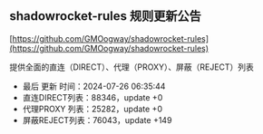 ## shadowrocket-rules 规则更新公告

[https://github.com/GMOogway/shadowrocket-rules](https://github.com/GMOogway/shadowrocket-rules)

提供全面的直连（DIRECT）、代理（PROXY）、屏蔽（REJECT）列表
- 最后 更新 时间：2024-07-26 06:35:44
- 直连DIRECT列表：88346，update +0
- 代理PROXY 列表：25282，update +0
- 屏蔽REJECT列表：76043，update +149